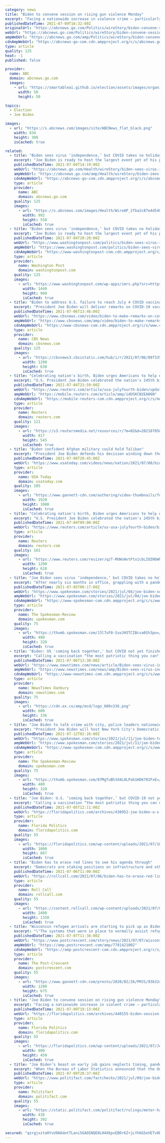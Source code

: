 ```yaml
---
category: news
title: "Biden to convene session on rising gun violence Monday"
excerpt: "Facing a nationwide increase in violence crime — particularly involving firearms — President Joe Biden will convene a meeting Monday with law enforcement, local elected officials and advocates to disc"
publishedDateTime: 2021-07-09T16:32:00Z
originalUrl: "https://abcnews.go.com/Politics/wireStory/biden-convene-session-rising-gun-violence-monday-78757595"
webUrl: "https://abcnews.go.com/Politics/wireStory/biden-convene-session-rising-gun-violence-monday-78757595"
ampWebUrl: "https://abcnews.go.com/amp/Politics/wireStory/biden-convene-session-rising-gun-violence-monday-78757595"
cdnAmpWebUrl: "https://abcnews-go-com.cdn.ampproject.org/c/s/abcnews.go.com/amp/Politics/wireStory/biden-convene-session-rising-gun-violence-monday-78757595"
type: article
quality: 125
heat: -1
published: false

provider:
  name: ABC
  domain: abcnews.go.com
  images:
    - url: "https://smartableai.github.io/election/assets/images/organizations/abcnews.go.com-50x50.jpg"
      width: 50
      height: 50

topics:
  - Election
  - Joe Biden

images:
  - url: "https://s.abcnews.com/images/site/ABCNews_flat_black.png"
    width: 834
    height: 308
    isCached: true

related:
  - title: "Biden sees virus ‘independence,’ but COVID takes no holiday"
    excerpt: "Joe Biden is ready to host the largest event yet of his presidency, an Independence Day barbecue and fireworks-watching celebration on the South Lawn on Sunday night"
    publishedDateTime: 2021-07-04T14:19:00Z
    webUrl: "https://abcnews.go.com/Health/wireStory/biden-sees-virus-independence-covid-takes-holiday-78660096"
    ampWebUrl: "https://abcnews.go.com/amp/Health/wireStory/biden-sees-virus-independence-covid-takes-holiday-78660096"
    cdnAmpWebUrl: "https://abcnews-go-com.cdn.ampproject.org/c/s/abcnews.go.com/amp/Health/wireStory/biden-sees-virus-independence-covid-takes-holiday-78660096"
    type: article
    provider:
      name: ABC
      domain: abcnews.go.com
    quality: 125
    images:
      - url: "https://s.abcnews.com/images/Health/WireAP_2fba2c87e4d54821acf0670cf9c3036f_16x9_992.jpg"
        width: 992
        height: 558
        isCached: true
  - title: "Biden sees virus ‘independence,’ but COVID takes no holiday"
    excerpt: "Joe Biden is ready to host the largest event yet of his presidency, an Independence Day barbecue and fireworks-watching celebration on the South Lawn on Sunday night"
    publishedDateTime: 2021-07-04T20:20:00Z
    webUrl: "https://www.washingtonpost.com/politics/biden-sees-virus-independence-but-covid-takes-no-holiday/2021/07/04/94049788-dcd2-11eb-a27f-8b294930e95b_story.html"
    ampWebUrl: "https://www.washingtonpost.com/politics/biden-sees-virus-independence-but-covid-takes-no-holiday/2021/07/04/94049788-dcd2-11eb-a27f-8b294930e95b_story.html?outputType=amp"
    cdnAmpWebUrl: "https://www-washingtonpost-com.cdn.ampproject.org/c/s/www.washingtonpost.com/politics/biden-sees-virus-independence-but-covid-takes-no-holiday/2021/07/04/94049788-dcd2-11eb-a27f-8b294930e95b_story.html?outputType=amp"
    type: article
    provider:
      name: Washington Post
      domain: washingtonpost.com
    quality: 125
    images:
      - url: "https://www.washingtonpost.com/wp-apps/imrs.php?src=https://arc-anglerfish-washpost-prod-washpost.s3.amazonaws.com/public/KGTZASW5FII6XIT7RMUUSMHJLM.jpg&w=1440"
        width: 1440
        height: 960
        isCached: true
  - title: "Biden to address U.S. failure to reach July 4 COVID vaccination goal"
    excerpt: "President Joe Biden will deliver remarks on COVID-19 vaccinations Monday, after the administration failed to reach its goal to vaccinate 70% of American adults by July 4. CBS News chief White House correspondent joined CBSN to discuss what we can expect from the president as well as the latest progress on an infrastructure bill and the U."
    publishedDateTime: 2021-07-06T13:46:00Z
    webUrl: "https://www.cbsnews.com/video/biden-to-make-remarks-on-covid-19-vaccinations-after-failing-to-reach-july-4th-goal/"
    ampWebUrl: "https://www.cbsnews.com/amp/video/biden-to-make-remarks-on-covid-19-vaccinations-after-failing-to-reach-july-4th-goal/"
    cdnAmpWebUrl: "https://www-cbsnews-com.cdn.ampproject.org/c/s/www.cbsnews.com/amp/video/biden-to-make-remarks-on-covid-19-vaccinations-after-failing-to-reach-july-4th-goal/"
    type: article
    provider:
      name: CBS News
      domain: cbsnews.com
    quality: 125
    images:
      - url: "https://cbsnews3.cbsistatic.com/hub/i/r/2021/07/06/09f33503-9dff-4c71-b142-7d0199881154/thumbnail/1200x630/d9bea6d4a0c655c1b7ba34cbf999a87c/cbsn-fusion-biden-to-make-remarks-on-covid-19-vaccinations-after-failing-to-reach-july-4th-goal-thumbnail-747920-640x360.jpg"
        width: 1200
        height: 630
        isCached: true
  - title: "Celebrating nation's birth, Biden urges Americans to help end COVID-19 pandemic"
    excerpt: "U.S. President Joe Biden celebrated the nation's 245th birthday on Sunday by opening the gates of the White House and calling on Americans to do their part to end the COVID-19 pandemic once and for all."
    publishedDateTime: 2021-07-04T23:59:00Z
    webUrl: "https://www.reuters.com/article/usa-julyfourth-biden/update-3-celebrating-nations-birth-biden-urges-americans-to-help-end-covid-19-pandemic-idUSL2N2OG0FZ"
    ampWebUrl: "https://mobile.reuters.com/article/amp/idUSKCN2EA06N"
    cdnAmpWebUrl: "https://mobile-reuters-com.cdn.ampproject.org/c/s/mobile.reuters.com/article/amp/idUSKCN2EA06N"
    type: article
    provider:
      name: Reuters
      domain: reuters.com
    quality: 121
    images:
      - url: "https://s3.reutersmedia.net/resources/r/?m=02&d=20210705&t=2&i=1567889717&w=&fh=545px&fw=&ll=&pl=&sq=&r=LYNXNPEH6400M"
        width: 817
        height: 545
        isCached: true
  - title: "Biden confident Afghan military could hold Taliban"
    excerpt: "President Joe Biden defends his decision winding down the military mission in Afghanistan as \"the right decision and quite frankly, overdue.\" The United States is seeking to end the nearly 20-year war."
    publishedDateTime: 2021-07-08T20:45:00Z
    webUrl: "https://www.usatoday.com/videos/news/nation/2021/07/08/biden-confident-afghan-military-could-hold-taliban/7907072002/"
    type: article
    provider:
      name: USA Today
      domain: usatoday.com
    quality: 105
    images:
      - url: "https://www.gannett-cdn.com/authoring/video-thumbnails/feacadd5-1bc7-44cb-aa53-fc02cc7b553d_poster.jpg?quality=10"
        width: 1920
        height: 1080
        isCached: true
  - title: "Celebrating nation's birth, Biden urges Americans to help end COVID-19 pandemic"
    excerpt: "U.S. President Joe Biden celebrated the nation's 245th birthday on Sunday by opening the gates of the White House and calling on Americans to do their part to end the COVID-19 pandemic once and for all."
    publishedDateTime: 2021-07-04T09:00:00Z
    webUrl: "https://www.reuters.com/article/us-usa-julyfourth-biden/biden-white-house-serves-up-burgers-nostalgia-for-july-fourth-idUSKCN2EA06N"
    type: article
    provider:
      name: Reuters
      domain: reuters.com
    quality: 101
    images:
      - url: "https://www.reuters.com/resizer/qzT-MUWsWvtFtx1cbLIOZHbWkPA=/1200x628/smart/filters:quality(80)/cloudfront-us-east-2.images.arcpublishing.com/reuters/ICJT6ZTD2BOHNPY43CLCHBHH7A.jpg"
        width: 1200
        height: 628
        isCached: true
  - title: "Joe Biden sees virus ‘independence,’ but COVID takes no holiday"
    excerpt: "After nearly six months in office, grappling with a pandemic every step of that way, President Joe Biden was determined to party."
    publishedDateTime: 2021-07-05T00:17:00Z
    webUrl: "https://www.spokesman.com/stories/2021/jul/04/joe-biden-sees-virus-independence-but-covid-takes-/"
    ampWebUrl: "https://www.spokesman.com/stories/2021/jul/04/joe-biden-sees-virus-independence-but-covid-takes-/?amp-content=amp"
    cdnAmpWebUrl: "https://www-spokesman-com.cdn.ampproject.org/c/s/www.spokesman.com/stories/2021/jul/04/joe-biden-sees-virus-independence-but-covid-takes-/?amp-content=amp"
    type: article
    provider:
      name: The Spokesman-Review
      domain: spokesman.com
    quality: 75
    images:
      - url: "https://thumb.spokesman.com/J3l7uF8-SsoJH3TCIBcva0Sh3po=/480x0/media.spokesman.com/photos/2021/07/03/60e0e3d6c787f.hires.jpg"
        width: 480
        height: 320
        isCached: true
  - title: "Biden: US 'coming back together,' but COVID not yet finished"
    excerpt: "Calling a vaccination “the most patriotic thing you can"
    publishedDateTime: 2021-07-06T13:38:00Z
    webUrl: "https://www.newstimes.com/news/article/Biden-sees-virus-independence-but-COVID-16292804.php"
    ampWebUrl: "https://www.newstimes.com/news/amp/Biden-sees-virus-independence-but-COVID-16292804.php"
    cdnAmpWebUrl: "https://www-newstimes-com.cdn.ampproject.org/c/s/www.newstimes.com/news/amp/Biden-sees-virus-independence-but-COVID-16292804.php"
    type: article
    provider:
      name: NewsTimes Danbury
      domain: newstimes.com
    quality: 75
    images:
      - url: "https://cdn.ex.co/amp/mcd/logo_600x336.png"
        width: 600
        height: 336
        isCached: true
  - title: "Joe Biden to talk crime with city, police leaders nationwide"
    excerpt: "President Joe Biden will host New York City's Democratic mayoral candidate and other city and law enforcement leaders from around the country to talk about reducing crime."
    publishedDateTime: 2021-07-12T02:26:00Z
    webUrl: "https://www.spokesman.com/stories/2021/jul/11/joe-biden-to-talk-crime-with-city-police-leaders-n/"
    ampWebUrl: "https://www.spokesman.com/stories/2021/jul/11/joe-biden-to-talk-crime-with-city-police-leaders-n/?amp-content=amp"
    cdnAmpWebUrl: "https://www-spokesman-com.cdn.ampproject.org/c/s/www.spokesman.com/stories/2021/jul/11/joe-biden-to-talk-crime-with-city-police-leaders-n/?amp-content=amp"
    type: article
    provider:
      name: The Spokesman-Review
      domain: spokesman.com
    quality: 75
    images:
      - url: "https://thumb.spokesman.com/87MgTuBh3d4L0LPab1HD670IFxE=/480x0/media.spokesman.com/photos/2021/07/07/60e5fb27c3c98.hires.jpg"
        width: 480
        height: 320
        isCached: true
  - title: "Joe Biden: U.S. ‘coming back together,’ but COVID-19 not yet finished"
    excerpt: "Calling a vaccination “the most patriotic thing you can do,” President Joe Biden on Sunday mixed the nation’s birthday party with a celebration of freedom from the worst of the pandemic. He tempered the strides against COVID-19 with a warning that the fight against the virus wasn’t over."
    publishedDateTime: 2021-07-05T12:11:00Z
    webUrl: "https://floridapolitics.com/archives/438952-joe-biden-u-s-coming-back-together-but-covid-19-not-yet-finished/"
    type: article
    provider:
      name: Florida Politics
      domain: floridapolitics.com
    quality: 55
    images:
      - url: "https://floridapolitics.com/wp-content/uploads/2021/07/1000-38.jpeg"
        width: 1000
        height: 667
        isCached: true
  - title: "Biden has to erase red lines to see his agenda through"
    excerpt: "Democrats are staking positions on infrastructure and other spending priorities. But their public red lines aren’t helping Biden."
    publishedDateTime: 2021-07-06T11:00:00Z
    webUrl: "https://rollcall.com/2021/07/06/biden-has-to-erase-red-lines-to-see-his-agenda-through/"
    type: article
    provider:
      name: Roll Call
      domain: rollcall.com
    quality: 55
    images:
      - url: "https://content.rollcall.com/wp-content/uploads/2021/07/06THEWEEK-ZELLER.jpg"
        width: 2400
        height: 1350
        isCached: true
  - title: "Wisconsin refugee arrivals are starting to pick up as Biden lifts refugee restrictions, COVID-19 pandemic wanes"
    excerpt: "\"The systems that were in place to normally assist refugees are not there right now. They’re just gearing up again,\" said Alexander Durtka Jr."
    publishedDateTime: 2021-07-07T11:38:00Z
    webUrl: "https://www.postcrescent.com/story/news/2021/07/07/wisconsin-refugee-arrivals-picking-up-biden-lifts-restrictions/7781421002/"
    ampWebUrl: "https://amp.postcrescent.com/amp/7781421002"
    cdnAmpWebUrl: "https://amp-postcrescent-com.cdn.ampproject.org/c/s/amp.postcrescent.com/amp/7781421002"
    type: article
    provider:
      name: The Post-Crescent
      domain: postcrescent.com
    quality: 55
    images:
      - url: "https://www.gannett-cdn.com/presto/2020/02/26/PMJS/93b32c5a-b5fe-4d1f-bf3d-3c49503a0f29-MJS_MACL_01_wood_MACL.jpg?auto=webp&crop=3725,2095,x0,y232&format=pjpg&width=1200"
        width: 1200
        height: 675
        isCached: true
  - title: "Joe Biden to convene session on rising gun violence Monday"
    excerpt: "Facing a nationwide increase in violent crime — particularly involving firearms — President Joe Biden will meet Monday with law enforcement, local elected officials and advocates to discuss his efforts to address gun crimes."
    publishedDateTime: 2021-07-09T19:13:00Z
    webUrl: "https://floridapolitics.com/archives/440155-biden-session-gun-violence/"
    type: article
    provider:
      name: Florida Politics
      domain: floridapolitics.com
    quality: 55
    images:
      - url: "https://floridapolitics.com/wp-content/uploads/2021/07/Joe-Biden-1.jpeg"
        width: 800
        height: 450
        isCached: true
  - title: "Joe Biden’s boast on early job gains neglects timing, pandemic context"
    excerpt: "When the Bureau of Labor Statistics announced that the United States had gained 850,000 jobs in June, President Joe Biden took to a podium in the White House complex to tout the achievement. \"Good morning,"
    publishedDateTime: 2021-07-09T20:37:00Z
    webUrl: "https://www.politifact.com/factchecks/2021/jul/09/joe-biden/joe-biden-target-early-job-gains-figure-leaves-out/"
    type: article
    provider:
      name: Politifact
      domain: politifact.com
    quality: 55
    images:
      - url: "https://static.politifact.com/politifact/rulings/meter-half-true.jpg"
        width: 438
        height: 392
        isCached: true

secured: "qzrgjxztoHYvU9A6dotTLani5GAOINQE0LH4X6pvEBOr6Z+jLYh6G5eVETv0bM/Ml7cNWQFhhAaAyA7unQskevZpnPR5YUEdLi+hZOYN1j0+SRZHilyMAzXsRc6SFiACn7cjtUIO1N5KuAGHY4Opyjpy/QDXkbud3iwAYv4QjaqiJhJ1uSaJZpJfZb2syg6crkR3XcberR0pEVWtWSwhq4lYP9Rz2MhoT1LVc9H1REaCT+4fhsNmGZo53J3XtyMrV+Cu9v4L3zcvvlT/o1SiLZW8So4eZzMoKibrB4iM7uIatlYfE5EkH3kJ67uFdGUHj56oElge5LyYk93bY6XnAFsMnal/c3AFlX2ofeOI+0c=;Nw7OvNG32MGU8FvfuJ7L6w=="
---
```


